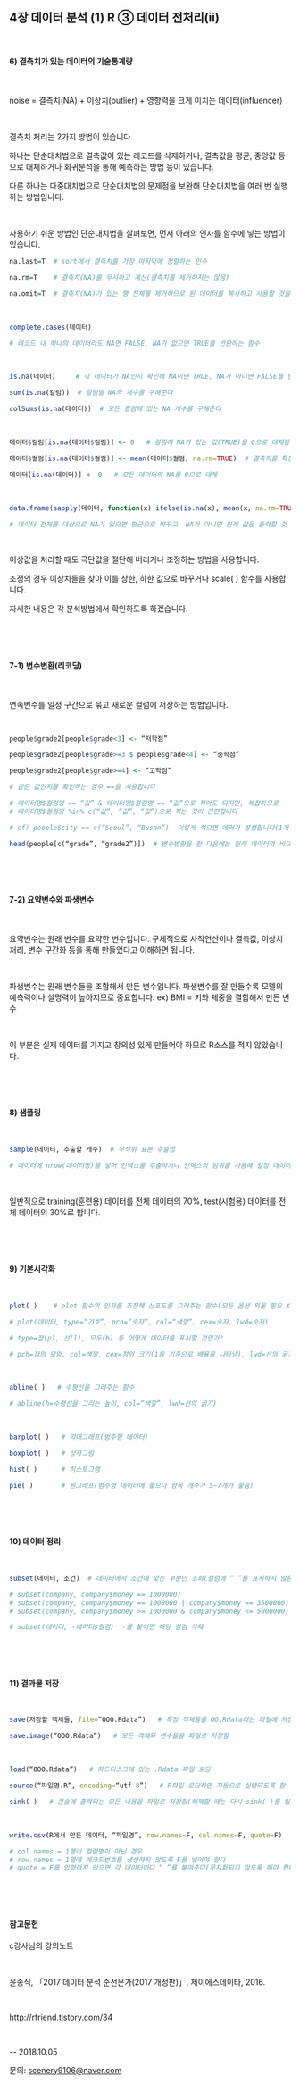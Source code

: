 ## 4장 데이터 분석  (1) R  ③ 데이터 전처리(ii)

​

#### 6) 결측치가 있는 데이터의 기술통계량 

​

noise = 결측치(NA) + 이상치(outlier) + 영향력을 크게 미치는 데이터(influencer)

​

결측치 처리는 2가지 방법이 있습니다.

하나는 단순대치법으로 결측값이 있는 레코드를 삭제하거나, 결측값을 평균, 중앙값 등으로 대체하거나 회귀분석을 통해 예측하는 방법 등이 있습니다.

다른 하나는 다중대치법으로 단순대치법의 문제점을 보완해 단순대치법을 여러 번 실행하는 방법입니다.

​

사용하기 쉬운 방법인 단순대치법을 살펴보면, 먼저 아래의 인자를 함수에 넣는 방법이 있습니다.

```R
na.last=T  # sort에서 결측치를 가장 마지막에 정렬하는 인수

na.rm=T    # 결측치(NA)를 무시하고 계산(결측치를 제거하지는 않음)

na.omit=T  # 결측치(NA)가 있는 행 전체를 제거하므로 원 데이터를 복사하고 사용할 것을 권장
```

​          

```R
complete.cases(데이터)

# 레코드 내 하나의 데이터라도 NA면 FALSE, NA가 없으면 TRUE를 반환하는 함수
```

​     

```R
is.na(데이터)     # 각 데이터가 NA인지 확인해 NA이면 TRUE, NA가 아니면 FALSE를 반환하는 함수

sum(is.na(컬럼))  # 컬럼별 NA의 개수를 구해준다

colSums(is.na(데이터))  # 모든 컬럼에 있는 NA 개수를 구해준다
```

​     

```R
데이터$컬럼[is.na(데이터$컬럼)] <- 0   # 컬럼에 NA가 있는 값(TRUE)을 0으로 대체함

데이터$컬럼[is.na(데이터$컬럼)] <- mean(데이터$컬럼, na.rm=TRUE)  # 결측치를 특정 컬럼의 평균으로 대체

데이터[is.na(데이터)] <- 0   # 모든 데이터의 NA를 0으로 대체
```

​     

```R
data.frame(sapply(데이터, function(x) ifelse(is.na(x), mean(x, na.rm=TRUE), x)))

# 데이터 전체를 대상으로 NA가 있으면 평균으로 바꾸고, NA가 아니면 원래 값을 출력할 것
```

​     

이상값을 처리할 때도 극단값을 절단해 버리거나 조정하는 방법을 사용합니다.

조정의 경우 이상치들을 찾아 이를 상한, 하한 값으로 바꾸거나 scale( ) 함수를 사용합니다.

자세한 내용은 각 분석방법에서 확인하도록 하겠습니다.

​  

​  

#### 7-1) 변수변환(리코딩)

​

연속변수를 일정 구간으로 묶고 새로운 컬럼에 저장하는 방법입니다.

​     

```R
people$grade2[people$grade<3] <- “저학점”

people$grade2[people$grade>=3 $ people$grade<4] <- “중학점”

people$grade2[people$grade>=4] <- “고학점”

# 같은 값인지를 확인하는 경우 ==을 사용합니다

# 데이터명$컬럼명 == “값” & 데이터명$컬럼명 == “값”으로 적어도 되지만, 복잡하므로
# 데이터명$컬럼명 %in% c(“값”, “값”, “값”)으로 적는 것이 간편합니다

# cf) people$city == c(“Seoul”, “Busan”)  이렇게 적으면 에러가 발생합니다(1개 값만 가능)

head(people[c(“grade”, “grade2”)])  # 변수변환을 한 다음에는 원래 데이터와 비교해야 합니다
```

​     

​    

#### 7-2) 요약변수와 파생변수

​

요약변수는 원래 변수를 요약한 변수입니다. 구체적으로 사칙연산이나 결측값, 이상치 처리, 변수 구간화 등을 통해 만들었다고 이해하면 됩니다.

​

파생변수는 원래 변수들을 조합해서 만든 변수입니다. 파생변수를 잘 만들수록 모델의 예측력이나 설명력이 높아지므로 중요합니다. ex) BMI = 키와 체중을 결합해서 만든 변수

​     

이 부분은 실제 데이터를 가지고 창의성 있게 만들어야 하므로 R소스를 적지 않았습니다.

​     

​

#### 8) 샘플링

​

```R
sample(데이터, 추출할 개수)  # 무작위 표본 추출법

# 데이터에 nrow(데이터명)를 넣어 인덱스를 추출하거나 인덱스의 범위를 사용해 일정 데이터만 가지고 추출할 수도 있습니다
```

​     

일반적으로 training(훈련용) 데이터를 전체 데이터의 70%, test(시험용) 데이터를 전체 데이터의 30%로 합니다.

​     

​     

#### 9) 기본시각화

​

```R
plot( )    # plot 함수의 인자를 조정해 산포도를 그려주는 함수(모든 옵션 외울 필요 X)

# plot(데이터, type=“기호”, pch=“숫자”, col=“색깔”, cex=숫자, lwd=숫자)

# type=점(p), 선(l), 모두(b) 등 어떻게 데이터를 표시할 것인가?

# pch=점의 모양, col=색깔, cex=점의 크기(1을 기준으로 배율을 나타냄), lwd=선의 굵기
```

​     

```R
abline( )   # 수평선을 그려주는 함수

# abline(h=수평선을 그리는 높이, col=“색깔”, lwd=선의 굵기)
```

​     

```R
barplot( )   # 막대그래프(범주형 데이터)

boxplot( )   # 상자그림

hist( )      # 히스토그램

pie( )       # 원그래프(범주형 데이터에 좋으나 항목 개수가 5~7개가 좋음)
```

​     

​     

#### 10) 데이터 정리

​     

```R
subset(데이터, 조건)  # 데이터에서 조건에 맞는 부분만 조회(컬럼에 “ ”를 표시하지 않음)

# subset(company, company$money == 1000000)
# subset(company, company$money == 1000000 | company$money == 3500000)
# subset(company, company$money >= 1000000 & company$money <= 5000000) ★

# subset(데이터, -데이터$컬럼)  -를 붙이면 해당 컬럼 삭제
```

​     

​     

#### 11) 결과물 저장

​

```R
save(저장할 객체들, file=“OOO.Rdata”)   # 특정 객체들을 OO.Rdata라는 파일에 저장함

save.image(“OOO.Rdata”)   # 모든 객체와 변수들을 파일로 저장함
```

​     

```R
load(“OOO.Rdata”)   # 하드디스크에 있는 .Rdata 파일 로딩

source(“파일명.R”, encoding=“utf-8”)   # R파일 로딩하면 자동으로 실행되도록 함

sink( )   # 콘솔에 출력되는 모든 내용을 파일로 저장함(해제할 때는 다시 sink( )를 입력해야 한다)
```

​     

```R
write.csv(R에서 만든 데이터, “파일명”, row.names=F, col.names=F, quote=F)  # csv 파일로 출력

# col.names = 1행이 컬럼명이 아닌 경우
# row.names = 1열에 레코드번호를 생성하지 않도록 F를 넣어야 한다
# quote = F를 입력하지 않으면 각 데이터마다 “ ”를 붙여준다(문자화되지 않도록 해야 한다)  
```

​     

​         

#### 참고문헌

c강사님의 강의노트

​     

윤종식, 「2017 데이터 분석 준전문가(2017 개정판)」, 제이에스데이타, 2016.

​     

http://rfriend.tistory.com/34

​

-- 2018.10.05

문의: scenery9106@naver.com